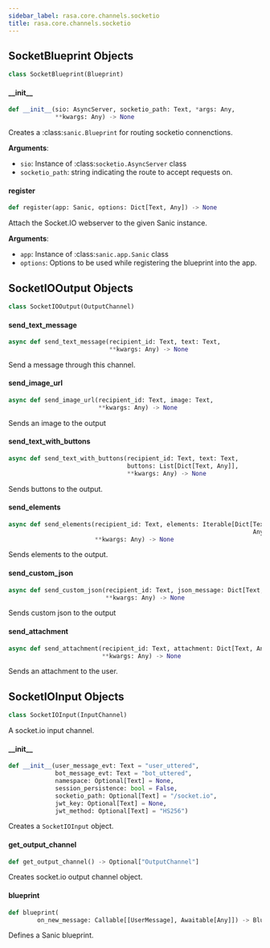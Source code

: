 ```yaml
---
sidebar_label: rasa.core.channels.socketio
title: rasa.core.channels.socketio
---
```

## SocketBlueprint Objects

```python
class SocketBlueprint(Blueprint)
```

#### \_\_init\_\_

```python
def __init__(sio: AsyncServer, socketio_path: Text, *args: Any,
             **kwargs: Any) -> None
```

Creates a :class:`sanic.Blueprint` for routing socketio connenctions.

**Arguments**:

- `sio`: Instance of :class:`socketio.AsyncServer` class
- `socketio_path`: string indicating the route to accept requests on.

#### register

```python
def register(app: Sanic, options: Dict[Text, Any]) -> None
```

Attach the Socket.IO webserver to the given Sanic instance.

**Arguments**:

- `app`: Instance of :class:`sanic.app.Sanic` class
- `options`: Options to be used while registering the
blueprint into the app.

## SocketIOOutput Objects

```python
class SocketIOOutput(OutputChannel)
```

#### send\_text\_message

```python
async def send_text_message(recipient_id: Text, text: Text,
                            **kwargs: Any) -> None
```

Send a message through this channel.

#### send\_image\_url

```python
async def send_image_url(recipient_id: Text, image: Text,
                         **kwargs: Any) -> None
```

Sends an image to the output

#### send\_text\_with\_buttons

```python
async def send_text_with_buttons(recipient_id: Text, text: Text,
                                 buttons: List[Dict[Text, Any]],
                                 **kwargs: Any) -> None
```

Sends buttons to the output.

#### send\_elements

```python
async def send_elements(recipient_id: Text, elements: Iterable[Dict[Text,
                                                                    Any]],
                        **kwargs: Any) -> None
```

Sends elements to the output.

#### send\_custom\_json

```python
async def send_custom_json(recipient_id: Text, json_message: Dict[Text, Any],
                           **kwargs: Any) -> None
```

Sends custom json to the output

#### send\_attachment

```python
async def send_attachment(recipient_id: Text, attachment: Dict[Text, Any],
                          **kwargs: Any) -> None
```

Sends an attachment to the user.

## SocketIOInput Objects

```python
class SocketIOInput(InputChannel)
```

A socket.io input channel.

#### \_\_init\_\_

```python
def __init__(user_message_evt: Text = "user_uttered",
             bot_message_evt: Text = "bot_uttered",
             namespace: Optional[Text] = None,
             session_persistence: bool = False,
             socketio_path: Optional[Text] = "/socket.io",
             jwt_key: Optional[Text] = None,
             jwt_method: Optional[Text] = "HS256")
```

Creates a ``SocketIOInput`` object.

#### get\_output\_channel

```python
def get_output_channel() -> Optional["OutputChannel"]
```

Creates socket.io output channel object.

#### blueprint

```python
def blueprint(
        on_new_message: Callable[[UserMessage], Awaitable[Any]]) -> Blueprint
```

Defines a Sanic blueprint.

